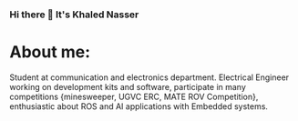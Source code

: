 ### Hi there 👋  It's Khaled Nasser 


# About me:

Student at communication and electronics department. Electrical Engineer
working on development kits and software, participate in many competitions {minesweeper, UGVC
ERC, MATE ROV Competition}, enthusiastic about ROS and AI applications with Embedded systems.
<!--
**KhaledNasser/KhaledNasser** is a ✨ _special_ ✨ repository because its `README.md` (this file) appears on your GitHub profile.

Here are some ideas to get you started:

- 🔭 I’m currently working on ...
- 🌱 I’m currently learning ...
- 👯 I’m looking to collaborate on ...
- 🤔 I’m looking for help with ...
- 💬 Ask me about ...
- 📫 How to reach me: ...
- 😄 Pronouns: ...
- ⚡ Fun fact: ...
-->
